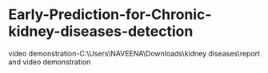 # Early-Prediction-for-Chronic-kidney-diseases-detection

video demonstration-C:\Users\NAVEENA\Downloads\kidney diseases\report and video demonstration
